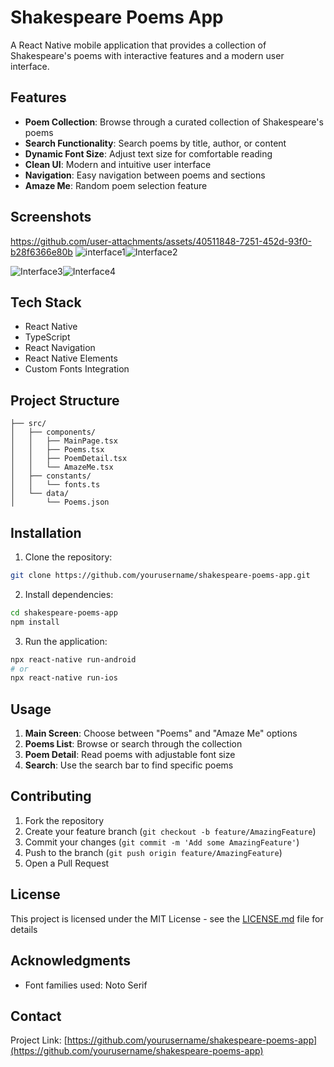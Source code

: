 # Shakespeare Poems App

A React Native mobile application that provides a collection of Shakespeare's poems with interactive features and a modern user interface.

## Features

- **Poem Collection**: Browse through a curated collection of Shakespeare's poems
- **Search Functionality**: Search poems by title, author, or content
- **Dynamic Font Size**: Adjust text size for comfortable reading
- **Clean UI**: Modern and intuitive user interface
- **Navigation**: Easy navigation between poems and sections
- **Amaze Me**: Random poem selection feature

## Screenshots
https://github.com/user-attachments/assets/40511848-7251-452d-93f0-b28f6366e80b
![interface1](https://github.com/user-attachments/assets/95a050bf-c368-4da6-934a-002901b8ef65)![Interface2](https://github.com/user-attachments/assets/6ea837f8-24b3-47d4-b4fe-c27592f5ee66)

![Interface3](https://github.com/user-attachments/assets/29285776-22d4-4716-bc56-87f5c712d3ba)![Interface4](https://github.com/user-attachments/assets/af3b27d4-c26c-47c1-a312-402777f95aea)


## Tech Stack

- React Native
- TypeScript
- React Navigation
- React Native Elements
- Custom Fonts Integration

## Project Structure

```
├── src/
│   ├── components/
│   │   ├── MainPage.tsx
│   │   ├── Poems.tsx
│   │   ├── PoemDetail.tsx
│   │   └── AmazeMe.tsx
│   ├── constants/
│   │   └── fonts.ts
│   └── data/
│       └── Poems.json
```

## Installation

1. Clone the repository:
```bash
git clone https://github.com/yourusername/shakespeare-poems-app.git
```

2. Install dependencies:
```bash
cd shakespeare-poems-app
npm install
```

3. Run the application:
```bash
npx react-native run-android
# or
npx react-native run-ios
```

## Usage

1. **Main Screen**: Choose between "Poems" and "Amaze Me" options
2. **Poems List**: Browse or search through the collection
3. **Poem Detail**: Read poems with adjustable font size
4. **Search**: Use the search bar to find specific poems

## Contributing

1. Fork the repository
2. Create your feature branch (`git checkout -b feature/AmazingFeature`)
3. Commit your changes (`git commit -m 'Add some AmazingFeature'`)
4. Push to the branch (`git push origin feature/AmazingFeature`)
5. Open a Pull Request

## License

This project is licensed under the MIT License - see the [LICENSE.md](LICENSE.md) file for details

## Acknowledgments

- Font families used: Noto Serif

## Contact

Project Link: [https://github.com/yourusername/shakespeare-poems-app](https://github.com/yourusername/shakespeare-poems-app)
